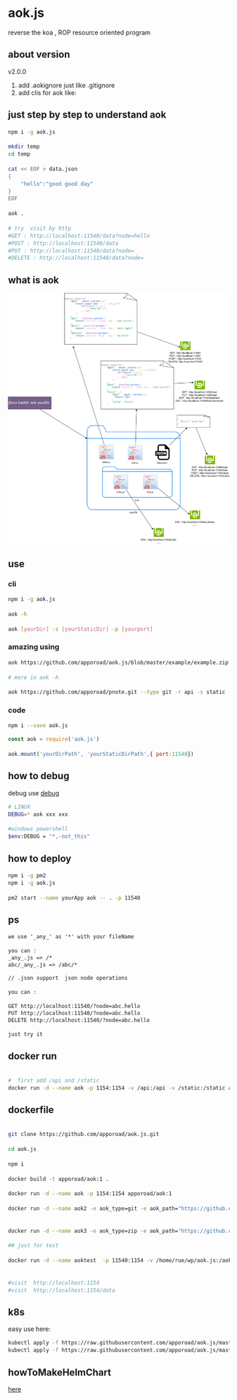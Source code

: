 # aok.js
reverse the koa , ROP resource oriented program

## about version 

v2.0.0 
1. add .aokignore just like .gitignore
2. add clis for aok like:


## just step by step to understand aok

```bash
npm i -g aok.js

mkdir temp
cd temp

cat << EOF > data.json
{
    "hello":"good good day"
}
EOF

aok . 

# try  visit by http
#GET : http://localhost:11540/data?node=hello
#POST : http://localhost:11540/data
#PUT : http://localhost:11540/data?node=
#DELETE : http://localhost:11540/data?node=
```

## what is aok

<div align=center><img src="https://raw.githubusercontent.com/apporoad/aok.js/master/docs/aok.js.png"/></div>  

## use

### cli
```bash
npm i -g aok.js

aok -h 

aok [yourDir] -s [yourStaticDir] -p [yourport]

```

### amazing using
```bash
aok https://github.com/apporoad/aok.js/blob/master/example/example.zip?raw=true --type zip

# more in aok -h

aok https://github.com/apporoad/pnote.git --type git -r api -s static -w pnote -d

```

### code
```bash
npm i --save aok.js
```
```js
const aok = require('aok.js')

aok.mount('yourDirPath', 'yourStaticDirPath',{ port:11540})

```

## how to debug
debug use [debug](https://www.npmjs.com/package/debug)
```bash
# LINUX
DEBUG=* aok xxx xxx

#windows powershell
$env:DEBUG = "*,-not_this"
```
## how to deploy
```bash
npm i -g pm2
npm i -g aok.js

pm2 start --name yourApp aok -- . -p 11540

```


## ps
```
we use '_any_' as '*' with your fileName

you can : 
_any_.js => /*
abc/_any_.js => /abc/*

```

```
// .json support  json node operations

you can :

GET http://localhost:11540/?node=abc.hello
PUT http://localhost:11540/?node=abc.hello
DELETE http://localhost:11540/?node=abc.hello

just try it

```


## docker run 

```bash

#  first add /api and /static
docker run -d --name aok -p 1154:1154 -v /api:/api -v /static:/static apporoad/aok:1

```



## dockerfile
```bash

git clone https://github.com/apporoad/aok.js.git

cd aok.js

npm i

docker build -t apporoad/aok:1 .

docker run -d --name aok -p 1154:1154 apporoad/aok:1 

docker run -d --name aok2 -e aok_type=git -e aok_path="https://github.com/apporoad/pnote.git" -e aok_param="-r api -s static" -p 1154:1154 apporoad/aok:2 


docker run -d --name aok3 -e aok_type=zip -e aok_path="https://github.com/apporoad/pnote/blob/master/pnote.zip?raw=true" -e aok_param="-r api -s static" -p 1154:1154 apporoad/aok:2 

## just for test

docker run -d --name aoktest  -p 11540:1154 -v /home/rue/wp/aok.js:/aok apporoad/aok:2


#visit  http://localhost:1154
#visit  http://localhost:1154/data
```

## k8s

easy use here:

```bash
kubectl apply -f https://raw.githubusercontent.com/apporoad/aok.js/master/k8s/example/aok.yaml
kubectl apply -f https://raw.githubusercontent.com/apporoad/aok.js/master/k8s/example/ingress-aok.yaml

```

## howToMakeHelmChart

[here](./howToMakeHelmChart.md)

